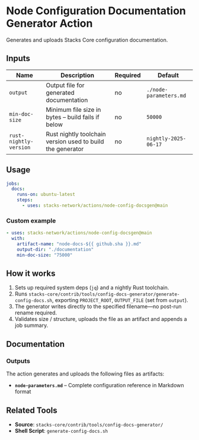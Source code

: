 # Node Configuration Documentation Generator Action

Generates and uploads Stacks Core configuration documentation.

## Inputs

| Name | Description | Required | Default |
| ---- | ----------- | -------- | ------- |
| `output` | Output file for generated documentation | no | `./node-parameters.md` |
| `min-doc-size` | Minimum file size in bytes – build fails if below | no | `50000` |
| `rust-nightly-version` | Rust nightly toolchain version used to build the generator | no | `nightly-2025-06-17` |

## Usage

```yaml
jobs:
  docs:
    runs-on: ubuntu-latest
    steps:
      - uses: stacks-network/actions/node-config-docsgen@main
```

### Custom example

```yaml
- uses: stacks-network/actions/node-config-docsgen@main
  with:
    artifact-name: "node-docs-${{ github.sha }}.md"
    output-dir: "./documentation"
    min-doc-size: "75000"
```

## How it works

1. Sets up required system deps (`jq`) and a nightly Rust toolchain.
2. Runs `stacks-core/contrib/tools/config-docs-generator/generate-config-docs.sh`,
   exporting `PROJECT_ROOT`, `OUTPUT_FILE` (set from `output`).
3. The generator writes directly to the specified filename—no post-run rename required.
4. Validates size / structure, uploads the file as an artifact and appends a job summary.

## Documentation

### Outputs

The action generates and uploads the following files as artifacts:
- **`node-parameters.md`** – Complete configuration reference in Markdown format

## Related Tools

- **Source**: `stacks-core/contrib/tools/config-docs-generator/`
- **Shell Script**: `generate-config-docs.sh`
